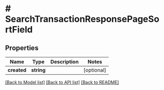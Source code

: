 # # SearchTransactionResponsePageSortField

## Properties

Name | Type | Description | Notes
------------ | ------------- | ------------- | -------------
**created** | **string** |  | [optional]

[[Back to Model list]](../../README.md#models) [[Back to API list]](../../README.md#endpoints) [[Back to README]](../../README.md)
